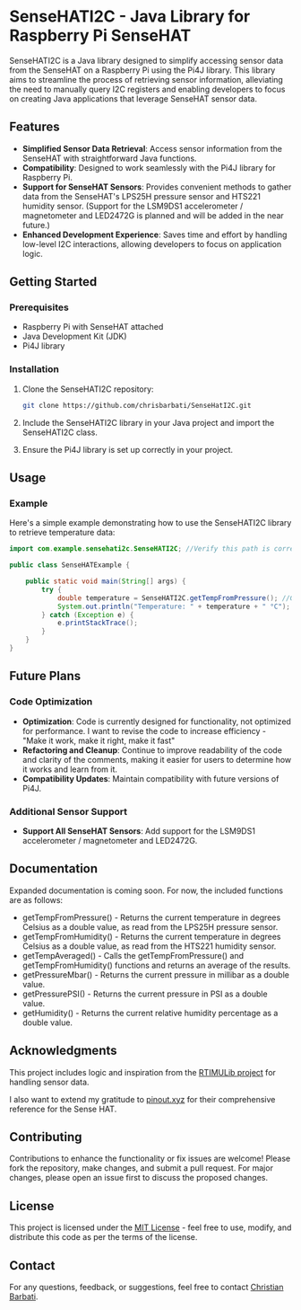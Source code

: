 

# SenseHATI2C - Java Library for Raspberry Pi SenseHAT

SenseHATI2C is a Java library designed to simplify accessing sensor data from the SenseHAT on a Raspberry Pi using the Pi4J library. This library aims to streamline the process of retrieving sensor information, alleviating the need to manually query I2C registers and enabling developers to focus on creating Java applications that leverage SenseHAT sensor data.

## Features

- **Simplified Sensor Data Retrieval**: Access sensor information from the SenseHAT with straightforward Java functions.
- **Compatibility**: Designed to work seamlessly with the Pi4J library for Raspberry Pi.
- **Support for SenseHAT Sensors**: Provides convenient methods to gather data from the SenseHAT's LPS25H pressure sensor and HTS221 humidity sensor.
  (Support for the LSM9DS1 accelerometer / magnetometer and LED2472G is planned and will be added in the near future.)
- **Enhanced Development Experience**: Saves time and effort by handling low-level I2C interactions, allowing developers to focus on application logic.

## Getting Started

### Prerequisites

- Raspberry Pi with SenseHAT attached
- Java Development Kit (JDK)
- Pi4J library

### Installation

1. Clone the SenseHATI2C repository:

   ```bash
   git clone https://github.com/chrisbarbati/SenseHatI2C.git
   ```

2. Include the SenseHATI2C library in your Java project and import the SenseHATI2C class. 

3. Ensure the Pi4J library is set up correctly in your project. 

## Usage

### Example

Here's a simple example demonstrating how to use the SenseHATI2C library to retrieve temperature data:

```java
import com.example.sensehati2c.SenseHATI2C; //Verify this path is correct for your package structure

public class SenseHATExample {

    public static void main(String[] args) {
        try {
            double temperature = SenseHATI2C.getTempFromPressure(); //Gets the temperature from the LPS25H pressure sensor, using the static method getTempFromPressure();
            System.out.println("Temperature: " + temperature + " °C");
        } catch (Exception e) {
            e.printStackTrace();
        }
    }
}
```

## Future Plans

### Code Optimization
- **Optimization**: Code is currently designed for functionality, not optimized for performance. I want to revise the code to increase efficiency - "Make it work, make it right, make it fast"
- **Refactoring and Cleanup**: Continue to improve readability of the code and clarity of the comments, making it easier for users to determine how it works and learn from it.
- **Compatibility Updates**: Maintain compatibility with future versions of Pi4J.

### Additional Sensor Support
- **Support All SenseHAT Sensors**: Add support for the LSM9DS1 accelerometer / magnetometer and LED2472G.

## Documentation

Expanded documentation is coming soon. For now, the included functions are as follows:

 - getTempFromPressure() - Returns the current temperature in degrees Celsius as a double value, as read from the LPS25H pressure sensor.
 - getTempFromHumidity() - Returns the current temperature in degrees Celsius as a double value, as read from the HTS221 humidity sensor.
 - getTempAveraged() - Calls the getTempFromPressure() and getTempFromHumidity() functions and returns an average of the results.
 - getPressureMbar() - Returns the current pressure in millibar as a double value.
 - getPressurePSI() - Returns the current pressure in PSI as a double value.
 - getHumidity() - Returns the current relative humidity percentage as a double value.

## Acknowledgments

This project includes logic and inspiration from the [RTIMULib project](https://github.com/RPi-Distro/RTIMULib/) for handling sensor data.

I also want to extend my gratitude to [pinout.xyz](https://pinout.xyz/pinout/sense_hat) for their comprehensive reference for the Sense HAT.

## Contributing

Contributions to enhance the functionality or fix issues are welcome! Please fork the repository, make changes, and submit a pull request. For major changes, please open an issue first to discuss the proposed changes.

## License

This project is licensed under the [MIT License](LICENSE) - feel free to use, modify, and distribute this code as per the terms of the license.

## Contact

For any questions, feedback, or suggestions, feel free to contact [Christian Barbati](mailto:chris.barbati@gmail.com).
